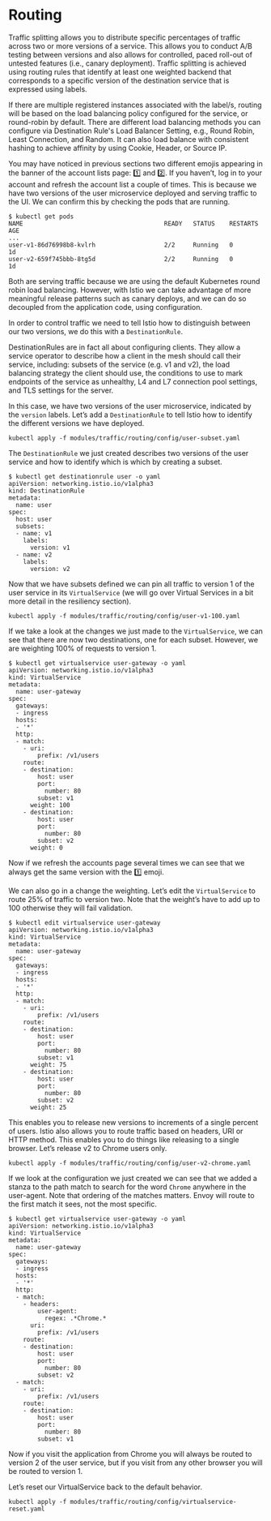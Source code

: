 # Routing

Traffic splitting allows you to distribute specific percentages of traffic across two or more versions of a service. This allows you to conduct A/B testing between versions and also allows for controlled, paced roll-out of untested features (i.e., canary deployment). Traffic splitting is achieved using routing rules that identify at least one weighted backend that corresponds to a specific version of the destination service that is expressed using labels.

If there are multiple registered instances associated with the label/s, routing will be based on the load balancing policy configured for the service, or round-robin by default. There are different load balancing methods you can configure via Destination Rule's Load Balancer Setting, e.g., Round Robin, Least Connection, and Random. It can also load balance with consistent hashing to achieve affinity by using Cookie, Header, or Source IP.

You may have noticed in previous sections two different emojis appearing in the banner of the account lists page: 1️⃣ and 2️⃣. If you haven’t, log in to your account and refresh the account list a couple of times. This is because we have two versions of the user microservice deployed and serving traffic to the UI. We can confirm this by checking the pods that are running.

```shell
$ kubectl get pods
NAME                                       READY   STATUS    RESTARTS   AGE
...
user-v1-86d76998b8-kvlrh                   2/2     Running   0          1d
user-v2-659f745bbb-8tg5d                   2/2     Running   0          1d
```

Both are serving traffic because we are using the default Kubernetes round robin load balancing. However, with Istio we can take advantage of more meaningful release patterns such as canary deploys, and we can do so decoupled from the application code, using configuration.

In order to control traffic we need to tell Istio how to distinguish between our two versions, we do this with a `DestinationRule`.

DestinationRules are in fact all about configuring clients. They allow a service operator to describe how a client in the mesh should call their service, including: subsets of the service (e.g. v1 and v2), the load balancing strategy the client should use, the conditions to use to mark endpoints of the service as unhealthy, L4 and L7 connection pool settings, and TLS settings for the server.

In this case, we have two versions of the user microservice, indicated by the `version` labels. Let’s add a `DestinationRule` to tell Istio how to identify the different versions we have deployed.

```shell
kubectl apply -f modules/traffic/routing/config/user-subset.yaml
```

The `DestinationRule` we just created describes two versions of the user service and how to identify which is which by creating a subset.

```shell
$ kubectl get destinationrule user -o yaml
apiVersion: networking.istio.io/v1alpha3
kind: DestinationRule
metadata:
  name: user
spec:
  host: user
  subsets:
  - name: v1
    labels:
      version: v1
  - name: v2
    labels:
      version: v2
```

Now that we have subsets defined we can pin all traffic to version 1 of the user service in its `VirtualService` (we will go over Virtual Services in a bit more detail in the resiliency section).

```shell
kubectl apply -f modules/traffic/routing/config/user-v1-100.yaml
```

If we take a look at the changes we just made to the `VirtualService`, we can see that there are now two destinations, one for each subset. However, we are weighting 100% of requests to version 1.

```shell
$ kubectl get virtualservice user-gateway -o yaml
apiVersion: networking.istio.io/v1alpha3
kind: VirtualService
metadata:
  name: user-gateway
spec:
  gateways:
  - ingress
  hosts:
  - '*'
  http:
  - match:
    - uri:
        prefix: /v1/users
    route:
    - destination:
        host: user
        port:
          number: 80
        subset: v1
      weight: 100
    - destination:
        host: user
        port:
          number: 80
        subset: v2
      weight: 0
```

Now if we refresh the accounts page several times we can see that we always get the same version with the 1️⃣ emoji.

We can also go in a change the weighting. Let’s edit the `VirtualService` to route 25% of traffic to version two. Note that the weight’s have to add up to 100 otherwise they will fail validation.

```shell
$ kubectl edit virtualservice user-gateway
apiVersion: networking.istio.io/v1alpha3
kind: VirtualService
metadata:
  name: user-gateway
spec:
  gateways:
  - ingress
  hosts:
  - '*'
  http:
  - match:
    - uri:
        prefix: /v1/users
    route:
    - destination:
        host: user
        port:
          number: 80
        subset: v1
      weight: 75
    - destination:
        host: user
        port:
          number: 80
        subset: v2
      weight: 25
```

This enables you to release new versions to increments of a single percent of users. Istio also allows you to route traffic based on headers, URI or HTTP method. This enables you to do things like releasing to a single browser. Let’s release v2 to Chrome users only.

```shell
kubectl apply -f modules/traffic/routing/config/user-v2-chrome.yaml
```

If we look at the configuration we just created we can see that we added a stanza to the path match to search for the word `Chrome` anywhere in the user-agent. Note that ordering of the matches matters. Envoy will route to the first match it sees, not the most specific.

```shell
$ kubectl get virtualservice user-gateway -o yaml
apiVersion: networking.istio.io/v1alpha3
kind: VirtualService
metadata:
  name: user-gateway
spec:
  gateways:
  - ingress
  hosts:
  - '*'
  http:
  - match:
    - headers:
        user-agent:
          regex: .*Chrome.*
      uri:
        prefix: /v1/users
    route:
    - destination:
        host: user
        port:
          number: 80
        subset: v2
  - match:
    - uri:
        prefix: /v1/users
    route:
    - destination:
        host: user
        port:
          number: 80
        subset: v1
```

Now if you visit the application from Chrome you will always be routed to version 2 of the user service, but if you visit from any other browser you will be routed to version 1.

Let’s reset our VirtualService back to the default behavior.

```shell
kubectl apply -f modules/traffic/routing/config/virtualservice-reset.yaml
```
